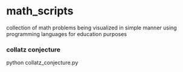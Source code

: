 # math_scripts
collection of math problems being visualized in simple manner using programming languages for education purposes

### collatz conjecture
python collatz_conjecture.py
